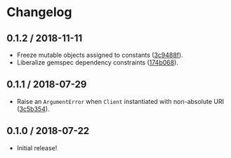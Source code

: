 # Changelog

## 0.1.2 / 2018-11-11

- Freeze mutable objects assigned to constants ([3c9488f](https://github.com/jgarber623/token-endpoint-ruby/commit/3c9488f)).
- Liberalize gemspec dependency constraints ([174b068](https://github.com/jgarber623/token-endpoint-ruby/commit/174b068)).

## 0.1.1 / 2018-07-29

- Raise an `ArgumentError` when `Client` instantiated with non-absolute URI ([3c5b354](https://github.com/jgarber623/token-endpoint-ruby/commit/3c5b354)).

## 0.1.0 / 2018-07-22

- Initial release!
